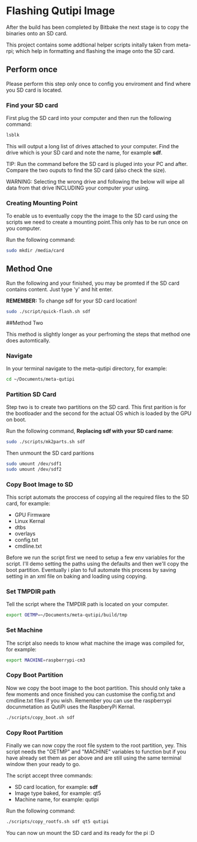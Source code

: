 # Flashing Qutipi Image

After the build has been completed by Bitbake the next stage is to copy the binaries onto an SD card.

This project contains some addtional helper scripts initally taken from meta-rpi; which help in formatting and flashing the image onto the SD card.

## Perform once

Please perform this step only once to config you enviroment and find where you SD card is located.

### Find your SD card

First plug the SD card into your computer and then run the following command:

```bash
lsblk
```

This will output a long list of drives attached to your computer. Find the drive which is your SD card and note the name, for example **sdf**.

TIP: Run the command before the SD card is pluged into your PC and after. Compare the two ouputs to find the SD card (also check the size).

WARNING: Selecting the wrong drive and following the below will wipe all data from that drive INCLUDING your computer your using. 

### Creating Mounting Point

To enable us to eventually copy the the image to the SD card using the scripts we need to create a mounting point.This only has to be run once on you computer.

Run the following command:

```bash
sudo mkdir /media/card
```

## Method One

Run the following and your finished, you may be promted if the SD card contains content. Just type 'y' and hit enter.

**REMEMBER:** To change sdf for your SD card location!

```bash
sudo ./script/quick-flash.sh sdf

```

##Method Two

This method is slightly longer as your perfroming the steps that method one does automtically.

### Navigate

In your terminal navigate to the meta-qutipi directory, for example:

```bash
cd ~/Documents/meta-qutipi
```

### Partition SD Card

Step two is to create two partitions on the SD card. This first parition is for the bootloader and the second for the actual OS which is loaded by the GPU on boot. 

Run the following command, **Replacing sdf with your SD card name**:

```bash
sudo ./scripts/mk2parts.sh sdf
```

Then unmount the SD card paritions

```bash
sudo umount /dev/sdf1
sudo umount /dev/sdf2
```

### Copy Boot Image to SD

This script automats the proccess of copying all the required files to the SD card, for example:

  * GPU Firmware
  * Linux Kernal
  * dtbs
  * overlays
  * config.txt
  * cmdline.txt

Before we run the script first we need to setup a few env variables for the script. I'll demo setting the paths using the defaults and then we'll copy the boot partition. Eventually i plan to full automate this process by saving setting in an xml file on baking and loading using copying.

### Set TMPDIR path

Tell the script where the TMPDIR path is located on your computer.

``` bash
export OETMP=~/Documents/meta-qutipi/build/tmp
```

### Set Machine

The script also needs to know what machine the image was compiled for, for example:

```bash
export MACHINE=raspberrypi-cm3
```

### Copy Boot Partition

Now we copy the boot image to the boot partition. This should only take a few moments and once finished you can customise the config.txt and cmdline.txt files if you wish. Remember you can use the raspberrypi docunmetation as QutiPi uses the RaspberyPi Kernal.

```bash
./scripts/copy_boot.sh sdf
```

### Copy Root Partition

Finally we can now copy the root file system to the root partition, yey. This script needs the "OETMP" and "MACHINE" variables to function but if you have already set them as per above and are still using the same terminal window then your ready to go.

The script accept three commands:

  * SD card location, for example: **sdf**
  * Image type baked, for example: qt5
  * Machine name, for example: qutipi

Run the following command:

```bash
./scripts/copy_rootfs.sh sdf qt5 qutipi
```

You can now un mount the SD card and its ready for the pi :D

